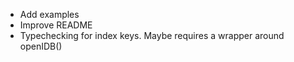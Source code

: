 - Add examples
- Improve README
- Typechecking for index keys. Maybe requires a wrapper around openIDB()
